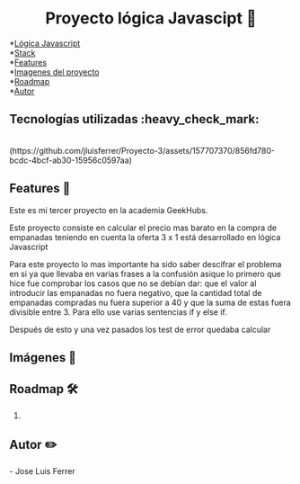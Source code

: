 <h1 align="center"> Proyecto lógica Javascipt 🥟 </h1>


*[Lógica Javascript](#Título-e-imagen-de-portada)<br>
*[Stack](#Stack)<br>
*[Features](#Features)<br>
*[Imagenes del proyecto](#Imágenes-del-proyecto)<br>
*[Roadmap](#Roadmap)<br>
*[Autor](#Autor)




<h2>Tecnologías utilizadas :heavy_check_mark:</h2><br>
(https://github.com/jluisferrer/Proyecto-3/assets/157707370/856fd780-bcdc-4bcf-ab30-15956c0597aa)


<h2>Features 👀</h2>
<p>Este es mi tercer proyecto en la academia GeekHubs.</p>
<p>Este proyecto consiste en calcular el precio mas barato en la compra de empanadas teniendo en cuenta la oferta 3 x 1 está desarrollado en lógica Javascript</p>
<p>Para este proyecto lo mas importante ha sido saber descifrar el problema en si ya que llevaba en varias frases a la confusión asique lo primero que hice fue comprobar los casos que no se debían dar: que el valor al introducir las empanadas no fuera negativo, que la cantidad total de empanadas compradas nu fuera superior a 40 y que la suma de estas fuera divisible entre 3. Para ello use varias sentencias if y else if.</p>
<p>Después de esto y una vez pasados los test de error quedaba calcular </p>


<h2>Imágenes 🎨</h2>




<h2>Roadmap 🛠️</h2>

1. 
<h2>Autor ✏️</h2>
- Jose Luis Ferrer

